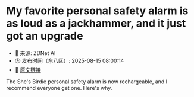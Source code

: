 # My favorite personal safety alarm is as loud as a jackhammer, and it just got an upgrade
- 📅 来源: ZDNet AI
- 🕒 发布时间（东八区）: 2025-08-15 08:00:14
- 🔗 [原文链接](https://www.zdnet.com/article/my-favorite-personal-safety-alarm-is-as-loud-as-a-jackhammer-and-it-just-got-an-upgrade/)

The She's Birdie personal safety alarm is now rechargeable, and I recommend everyone get one. Here's why.